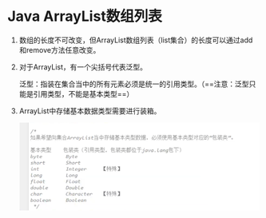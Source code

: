 # Java  ArrayList数组列表

1. 数组的长度不可改变，但ArrayList数组列表（list集合）的长度可以通过add和remove方法任意改变。

2. 对于ArrayList，有一个尖括号<E>代表泛型。

   泛型：指装在集合当中的所有元素必须是统一的引用类型。（==注意：泛型只能是引用类型，不能是基本类型==）

3. ArrayList中存储基本数据类型需要进行装箱。

   ![image-20210130113429599](image-20210130113429599.png)

   

